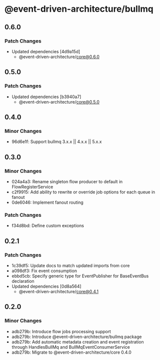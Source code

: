 # @event-driven-architecture/bullmq

## 0.6.0

### Patch Changes

- Updated dependencies [4d9a15d]
  - @event-driven-architecture/core@0.6.0

## 0.5.0

### Patch Changes

- Updated dependencies [b3940a7]
  - @event-driven-architecture/core@0.5.0

## 0.4.0

### Minor Changes

- 96d6e1f: Support bullmq 3.x.x || 4.x.x || 5.x.x

## 0.3.0

### Minor Changes

- 024a4a3: Rename singleton flow producer to default in FlowRegisterService
- c2f9915: Add ability to rewrite or override job options for each queue in fanout
- 0de6046: Implement fanout routing

### Patch Changes

- f34d8bd: Define custom exceptions

## 0.2.1

### Patch Changes

- 1c39df5: Update docs to match updated imports from core
- a098df3: Fix event consumption
- ebbd5cb: Specify generic type for EventPublisher for BaseEventBus declaration
- Updated dependencies [0d8a564]
  - @event-driven-architecture/core@0.4.1

## 0.2.0

### Minor Changes

- adb279b: Introduce flow jobs processing support
- adb279b: Introduce @event-driven-architecture/bullmq package
- adb279b: Add automatic metadata creation and event registration through HandlesBullMq and BullMqEventConsumerService
- adb279b: Migrate to @event-driven-architecture/core 0.4.0
